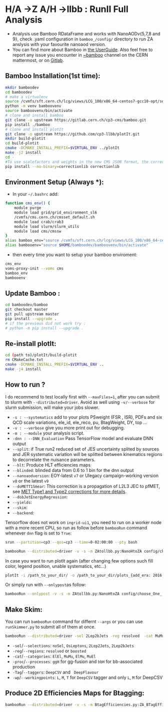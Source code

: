 # H/A ->Z A/H ->llbb : RunII Full Analysis
- Analysis use Bamboo RDataFrame and works with NanoAODv{5,7,8 and 9}, check .yaml configuration in ``bamboo_/config/`` directory to run ZA anslysis with your favourite nanoaod version. 
- You can find more about Bamboo in [the UserGuide](https://bamboo-hep.readthedocs.io/en/latest/index.html). Also feel free to report any issue you encounter in [~bamboo](https://mattermost.web.cern.ch/cms-exp/channels/bamboo) channel on the CERN mattermost, or on [Gitlab](https://gitlab.cern.ch/cp3-cms/bamboo/-/issues).

## Bamboo Installation(1st time):
```bash
mkdir bamboodev
cd bamboodev
# make a virtualenv
source /cvmfs/sft.cern.ch/lcg/views/LCG_100/x86_64-centos7-gcc10-opt/setup.sh
python -m venv bamboovenv
source bamboovenv/bin/activate
# clone and install bamboo
git clone -o upstream https://gitlab.cern.ch/cp3-cms/bamboo.git
pip install ./bamboo
# clone and install plotIt
git clone -o upstream https://github.com/cp3-llbb/plotIt.git
mkdir build-plotit
cd build-plotit
cmake -DCMAKE_INSTALL_PREFIX=$VIRTUAL_ENV ../plotIt
make -j2 install
cd -
#To use scalefactors and weights in the new CMS JSON format, the correctionlib package should be installed with
pip install --no-binary=correctionlib correctionlib
```
## Environment Setup (Always *):
- In your ``~/.bashrc`` add:
```bash
function cms_env() {
    module purge
    module load grid/grid_environment_sl6
    /cvmfs/cms.cern.ch/cmsset_default.sh
    module load crab/crab3
    module load slurm/slurm_utils
    module load cms/cmssw
}
alias bamboo_env="source /cvmfs/sft.cern.ch/lcg/views/LCG_100/x86_64-centos7-gcc10-opt/setup.sh"
alias bambooenv="source $HOME/bamboodev/bamboovenv/bin/activate"
```
- then every time you want to setup your bamboo enviroment:
```bash
cms_env
voms-proxy-init --voms cms
bamboo_env
bambooenv
```
## Update Bamboo :
```bash
cd bamboodev/bamboo
git checkout master
git pull upstream master
pip install --upgrade . 
# if the previous did not work try : 
# python -m pip install --upgrade .
```
## Re-install plotIt:
```bash
cd (path to)/plotIt/build-plotit
rm CMakeCache.txt
cmake -DCMAKE_INSTALL_PREFIX=$VIRTUAL_ENV ..
make -j4 install
```
## How to run ?
I do recommend to test locally first with `--maxFiles=1`, after you can submit to slurm with `--distributed=driver`. Avoid as well using ``-v/--verbose`` for slurm submission, will make your jobs slower.
- ``-s : --systematics`` add to your plots PSweight (FSR , ISR), PDFs and six QCD scale variations, ele_id, ele_reco, pu, BtagWeight, DY, top ...
- ``-v : --verbose``     give you more print out for debugging. 
- ``-m : --module``      your analysis script.
- ``-dnn : --DNN_Evaluation`` Pass TensorFlow model and evaluate DNN output
- ``--split``: if True run2 reduced set of JES uncertainty splited by sources and JER systematic variation will be splitted between kinematics regions to decorrelate the nuisance parameters.
- ``--hlt``: Produce HLT efficiencies maps
- ``--blinded``: blinded data from 0.6 to 1 bin for the dnn output 
- ``--nanoaodversion``: EOY-latest ``v7`` or Ulegacy campaign-working version ``v8`` or the latest ``v9``
- ``--doMETT1Smear``:  This correction is a propagation of L2L3 JEC to pfMET, see [MET Type1 and Type2 corrections for more details](https://twiki.cern.ch/twiki/bin/view/CMS/METType1Type2Formulae#3_The_Type_I_correction).
- ``--dobJetEnergyRegression``:
- ``--yields``:
- ``--skim``:
- ``--backend``:

Tensorflow does not work on ``ingrid-ui1``, you need to run on a worker node with a more recent CPU, so run as follow before ``bambooRun`` command whenever ``dnn`` flag is set to ``True``:
```bash
srun --partition=cp3 --qos=cp3 --time=0-02:00:00 --pty bash
```
```bash
bambooRun --distributed=driver -v -s -m ZAtollbb.py:NanoHtoZA config/choose_One_.yml -o ~/path_to_your_Output_dir/
```
In case you want to run plotIt again (after changing few options such fill color, legend position, unable systematics, etc...)
```bash
plotIt -i /path_to_your_dir/ -o /path_to_your_dir/plots_{add_era: 2016, 2017 or 2018} -y -e era /path_to_your_Output_dir/plots.yml
```
Or simply run with ``--onlypost``as follow:
```bash
bambooRun --onlypost -v -s -m ZAtollbb.py:NanoHtoZA config/choose_One_.yml -o ~/path_to_your_Output_dir/
```
## Make Skim:
You can run ``bambooRun`` command for differnt ``--args`` or you can use ``runSkimmer.py`` to submit all of them at once.
```bash
bambooRun --distributed=driver -sel 2Lep2bJets -reg resolved  -cat MuMu -Tag DeepFlavour -wp M -proc ggH -s -m ZAtollbbSkimmer.py:Skimedtree_NanoHtoZA config/*.yml -o ~/path_to_your_Output_dir/
```
- ``-sel``/``--selections``: ``noSel``, ``OsLeptons``, ``2Lep2Jets``, ``2Lep2bJets``
- ``-reg``/``--regions``: ``resolved`` or ``boosted``
- ``-cat``/``--categories``:  ``ElEl``, ``MuMu``, ``ElMu``, ``MuEl``
- ``-proc``/``--processes``: ``ggH`` for gg-fusion and ``bbH`` for bb-associated production 
- ``-Tag``/``--taggers``: ``DeepCSV`` and `` DeepFlavour`` 
- ``-wp``/``--workingpoints``: ``L``, ``M``, ``T`` for ``DeepCSV`` tagger and only ``L``, ``M`` for DeepCSV

## Produce 2D Efficiencies Maps for Btagging: 
```bash
bambooRun --distributed=driver -v -s -m BtagEfficiencies.py:ZA_BTagEfficiencies config/mc.yml -o outputdir
```
